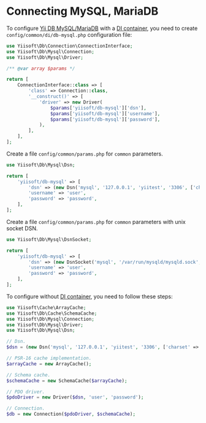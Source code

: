 # Connecting MySQL, MariaDB

To configure [Yii DB MySQL/MariaDB](https://github.com/yiisoft/db-mysql) with
a [DI container](https://github.com/yiisoft/di), you need to create `config/common/di/db-mysql.php` configuration file:

```php
use Yiisoft\Db\Connection\ConnectionInterface;
use Yiisoft\Db\Mysql\Connection;
use Yiisoft\Db\Mysql\Driver;

/** @var array $params */

return [
    ConnectionInterface::class => [
        'class' => Connection::class,
        '__construct()' => [
            'driver' => new Driver(
                $params['yiisoft/db-mysql']['dsn'],
                $params['yiisoft/db-mysql']['username'],
                $params['yiisoft/db-mysql']['password'],
            ),
        ],
    ],
];
```

Create a file `config/common/params.php` for `common` parameters.

```php
use Yiisoft\Db\Mysql\Dsn;

return [
    'yiisoft/db-mysql' => [
        'dsn' => (new Dsn('mysql', '127.0.0.1', 'yiitest', '3306', ['charset' => 'utf8mb4']))->asString(),
        'username' => 'user',
        'password' => 'password',
    ],
];
```

Create a file `config/common/params.php` for `common` parameters with unix socket DSN.

```php
use Yiisoft\Db\Mysql\DsnSocket;

return [
    'yiisoft/db-mysql' => [
        'dsn' => (new DsnSocket('mysql', '/var/run/mysqld/mysqld.sock', 'yiitest'))->asString(),
        'username' => 'user',
        'password' => 'password',
    ],
];
```

To configure without [DI container](https://github.com/yiisoft/di), you need to follow these steps:

```php
use Yiisoft\Cache\ArrayCache;
use Yiisoft\Db\Cache\SchemaCache;
use Yiisoft\Db\Mysql\Connection;
use Yiisoft\Db\Mysql\Driver;
use Yiisoft\Db\Mysql\Dsn;

// Dsn.
$dsn = (new Dsn('mysql', '127.0.0.1', 'yiitest', '3306', ['charset' => 'utf8mb4']))->asString();

// PSR-16 cache implementation.
$arrayCache = new ArrayCache();

// Schema cache.
$schemaCache = new SchemaCache($arrayCache);

// PDO driver.
$pdoDriver = new Driver($dsn, 'user', 'password'); 

// Connection.
$db = new Connection($pdoDriver, $schemaCache);
```
